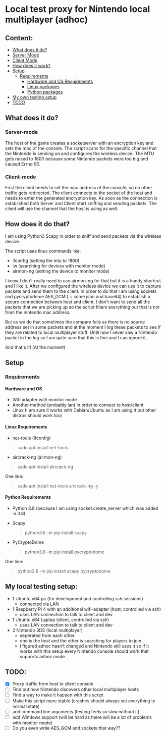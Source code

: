 # Local test proxy for Nintendo local multiplayer (adhoc)

## Content:

  -  <a href="#What-does-it-do?">What does it do?</a> 
   - <a href="#Server-mode">Server Mode</a>
   - <a href="#Client-mode">Client Mode</a>
  - <a href="#How-does-it-do-that?">How does it work?</a>
  - <a href="#Setup">Setup</a>
    - <a href="#Requirements">Requirements</a>
      - <a href="#Hardware-and-OS">Hardware and OS Requirements</a>
      - <a href="#Linux-Requirements">Linux packages</a>
      - <a href="#Python-Requirements">Python packages</a>
  - <a href="#My-local-testing-setup">My own testing setup</a>
  - <a href="#TODO">TODO</a>

## What does it do?

### Server-mode
The host of the game creates a socketserver with an encryption key and sets the mac of the console.
The script scans for the specific channel that the Nintendo is sending on and configures the wireless device.
The MTU gets raised to 1800 because some Nintendo packets were too big and caused Errno 90.

### Client-mode
First the client needs to set the mac address of the console, so no other traffic gets redirected.
The client connects to the socket of the host and needs to enter the generated encryption key.
As soon as the connection is established both Server and Client start sniffing and sending packets.
The client will use the channel that the host is using as well.

## How does it do that?

I am using Python3 Scapy in order to sniff and send packets via the wireless device.

The script uses linux commands like:
  - ifconfig (setting the mtu to 1800)
  - iw (searching for devices with monitor mode)
  - airmon-ng (setting the device to monitor mode)

I know I don't really need to use airmon-ng for that but it is a handy shortcut and I like it.
After we configured the wireless device we can use it to capture packets and send them to the client.
In order to do that I am using sockets and pycryptodome AES_GCM ( + some json and base64) to establish a secure connection between host and client.
I don't want to send all the packets that we are picking up so the script filters everything out that is not from the nintendo mac address.

But as we do that sometimes the compare fails as there is no source address set in some packets and at the moment I log these packets to see if they are related to local multiplayer stuff.
Until now I never saw a Nintendo packet in the log so I am quite sure that this is fine and I can ignore it.

And that's it! (At the moment)

## Setup

### Requirements

#### Hardware and OS

  - Wifi adapter with monitor mode
  - Another method (probably lan) in order to connect to host/client
  - Linux (I am sure it works with Debian/Ubuntu as I am using it but other distros should work too)

#### Linux Requirements
  
  - net-tools (ifconfig)
  
  > sudo apt install net-tools
  
  - aircrack-ng (airmon-ng)
  
  > sudo apt install aircrack-ng
  
One line:

> sudo apt install net-tools aircrack-ng -y
  
#### Python Requirements

  - Python 3.8 (because I am using socket.create_server which was added in 3.8)
  - Scapy
    
    > python3.8 -m pip install scapy
    
  - PyCryptoDome
  
    > python3.8 -m pip install pycryptodome

One line:

> python3.8 -m pip install scapy pycryptodome

## My local testing setup:

  - 1 Ubuntu x64 pc (for development and controlling ssh sessions)
    - connected via LAN
  - 1 Raspberry Pi 4 with an additional wifi-adapter (host, controlled via ssh)
    - uses LAN connection to talk to client and dev
  - 1 Ubuntu x64 Laptop (client, controlled via ssh)
    - uses LAN connection to talk to client and dev
  - 2 Nintendo 3DS (local multiplayer)
    - seperated from each other
    - one is the host and the other is searching for players to join
    - I figured adhoc hasn't changed and Nintendo still uses it so if it works with this setup every Nintendo console should work that supports adhoc mode.

## TODO:

- [x] Proxy traffic from host to client console
- [ ] Find out how Nintendo discovers other local multiplayer hosts
- [ ] Find a way to make it happen with this script
- [ ] Make this script more stable (crashes should always set everything to normal state)
- [ ] add command line arguments (testing feels so slow without it)
- [ ] add Windows support (will be hard as there will be a lot of problems with monitor mode)
- [ ] Do you even write AES_GCM and sockets that way??
